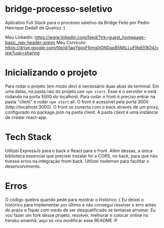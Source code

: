 # bridge-processo-seletivo
Aplicativo Full Stack para o processo seletivo da Bridge
Feito por Pedro Henrique Dadalt de Queiroz :)

Meu Linkedin: https://www.linkedin.com/feed/?trk=guest_homepage-basic_nav-header-signin
Meu Currículo: https://drive.google.com/file/d/1aqYgqxF6mg0j0NGspB5MtLLuFRqEERO4/view?usp=sharing

# Inicializando o projeto
Para rodar o projeto (em modo dev) é necessário duas abas de terminal. Em uma delas, na pasta raiz do projeto use `npm start`.
Esse é o servidor e está rodando na porta 5000 do localhost. Para rodar o front é preciso entrar na pasta "client" e rodar `npm start` ali.
O front é acessível pela porta 3000 (http://localhost:3000). O front se conecta com o back através de um proxy, configurado no package.json na pasta client. A pasta client é uma instância de create-react-app.

# Tech Stack
Utilizei ExpressJs para o back e React para o front. Além dessas, a única biblioteca essencial que precisei instalar 
foi a CORS, no back, para que não tivesse erros na integração front-back. Utilizei nodemon para facilitar o desenvolvimento.

# Erros
O código quebra quando pede para mostrar o histórico :( Eu deixei o histórico para implementar por último e não consegui resolver o erro antes do prazo e fiquei com medo de ser desqualificado se tentasse arrumar. Eu vou fazer um fork desse projeto, resolver, melhorar e colocar online no heroku amanhã, aqui só vou modificar esse README :P
